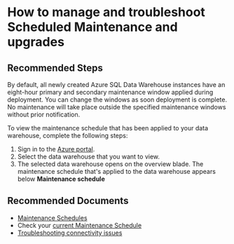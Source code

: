 <properties
	pageTitle="How to manage and troubleshoot Scheduled Maintenance and upgrades"
	description="How to manage and troubleshoot Scheduled Maintenance and upgrades"
	service="microsoft.sql"
	resource="servers"
	authors="saltug,mlee3gsd"
	ms.author="saltug,martinle"
	supportTopicIds="32635203"
	productPesIds="15818"
	displayOrder="51"
	selfHelpType="resource"
	resourceTags="datawarehouse"
	articleId="dw-scheduledmaintenanceandupgrades-outsidedefinedwindow.md"
	cloudEnvironments="public"
/>

# How to manage and troubleshoot Scheduled Maintenance and upgrades

## **Recommended Steps**

By default, all newly created Azure SQL Data Warehouse instances have an eight-hour primary and secondary maintenance window applied during deployment. You can change the windows as soon deployment is complete. No maintenance will take place outside the specified maintenance windows without prior notification.

To view the maintenance schedule that has been applied to your data warehouse, complete the following steps:

1. Sign in to the [Azure portal](https://portal.azure.com/).
2. Select the data warehouse that you want to view.
3. The selected data warehouse opens on the overview blade. The maintenance schedule that's applied to the data warehouse appears below <b>Maintenance schedule</b>

## **Recommended Documents**

* [Maintenance Schedules](https://docs.microsoft.com/azure/sql-data-warehouse/maintenance-scheduling)
* Check your [current Maintenance Schedule](https://docs.microsoft.com/azure/sql-data-warehouse/viewing-maintenance-schedule)
* [Troubleshooting connectivity issues](https://docs.microsoft.com/azure/sql-data-warehouse/sql-data-warehouse-troubleshoot-connectivity)
